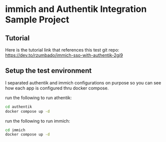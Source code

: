 # immich and Authentik Integration Sample Project

## Tutorial
Here is the tutorial link that references this test git repo:
https://dev.to/rzumbado/immich-sso-with-authentik-2gi9

## Setup the test environment

I separated authentik and immich configurations on purpose so you can see how each app is configured thru docker compose.

run the following to run athentik:
```bash
cd authentik
docker compose up -d
```

run the following to run immich:
```bash
cd immich
docker compose up -d
```